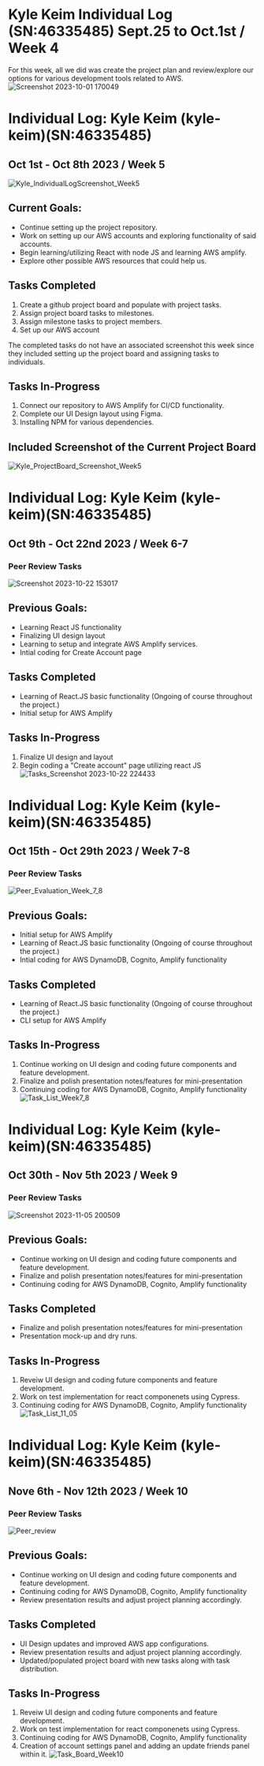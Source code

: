 # Kyle Keim Individual Log (SN:46335485) Sept.25 to Oct.1st / Week 4
For this week, all we did was create the project plan and review/explore our options for various development tools related to AWS.
![Screenshot 2023-10-01 170049](./screenshots/Kyle_Individual_Log.png)

# Individual Log: Kyle Keim (kyle-keim)(SN:46335485)
## Oct 1st - Oct 8th 2023 / Week 5
![Kyle_IndividualLogScreenshot_Week5](https://github.com/COSC-499-W2023/year-long-project-team-15/assets/122824873/58420e9f-b429-4332-b5ed-852a355f55ff)
## Current Goals: 
* Continue setting up the project repository.
* Work on setting up our AWS accounts and exploring functionality of said accounts.
* Begin learning/utilizing React with node JS and learning AWS amplify.
* Explore other possible AWS resources that could help us.
## Tasks Completed
1. Create a github project board and populate with project tasks.
2. Assign project board tasks to milestones.
3. Assign milestone tasks to project members.
4. Set up our AWS account

The completed tasks do not have an associated screenshot this week since they included setting up the project board and assigning tasks to individuals.
## Tasks In-Progress
1. Connect our repository to AWS Amplify for CI/CD functionality.
2. Complete our UI Design layout using Figma.
3. Installing NPM for various dependencies.

## Included Screenshot of the Current Project Board
 ![Kyle_ProjectBoard_Screenshot_Week5](https://github.com/COSC-499-W2023/year-long-project-team-15/assets/122824873/8b0a82a1-661e-4768-8e7e-0e6e79e9c305)

 # Individual Log: Kyle Keim (kyle-keim)(SN:46335485)
## Oct 9th - Oct 22nd 2023 / Week 6-7
### Peer Review Tasks
![Screenshot 2023-10-22 153017](https://github.com/COSC-499-W2023/year-long-project-team-15/assets/122824873/167943c5-1ff4-45b0-b267-db08e3e53c28)
## Previous Goals:
* Learning React JS functionality
* Finalizing UI design layout
* Learning to setup and integrate AWS Amplify services.
* Intial coding for Create Account page

## Tasks Completed
* Learning of React.JS basic functionality (Ongoing of course throughout the project.)
* Initial setup for AWS Amplify 

## Tasks In-Progress
1. Finalize UI design and layout
2. Begin coding a "Create account" page utilizing react JS
![Tasks_Screenshot 2023-10-22 224433](https://github.com/COSC-499-W2023/year-long-project-team-15/assets/122824873/988a4c89-3ed3-4f8f-9846-44178a19a7ee)

# Individual Log: Kyle Keim (kyle-keim)(SN:46335485)
## Oct 15th - Oct 29th 2023 / Week 7-8
### Peer Review Tasks
![Peer_Evaluation_Week_7_8](https://github.com/COSC-499-W2023/year-long-project-team-15/assets/122824873/3ccc80e9-3815-4b83-9f32-9ff8e2375bbb)

## Previous Goals:
* Initial setup for AWS Amplify 
* Learning of React.JS basic functionality (Ongoing of course throughout the project.)
* Intial coding for AWS DynamoDB, Cognito,  Amplify functionality

## Tasks Completed
* Learning of React.JS basic functionality (Ongoing of course throughout the project.)
* CLI setup for AWS Amplify 

## Tasks In-Progress
1. Continue working on UI design and coding future components and feature development.
2. Finalize and polish presentation notes/features for mini-presentation
3. Continuing coding for AWS DynamoDB, Cognito, Amplify functionality
![Task_List_Week7_8](https://github.com/COSC-499-W2023/year-long-project-team-15/assets/122824873/9ae006ea-8d5a-48a1-94ac-53eeb6cfb191)

# Individual Log: Kyle Keim (kyle-keim)(SN:46335485)
## Oct 30th - Nov 5th 2023 / Week 9
### Peer Review Tasks
![Screenshot 2023-11-05 200509](https://github.com/COSC-499-W2023/year-long-project-team-15/assets/122824873/70e7e0c4-dfcf-4c62-a3c2-6ca65400c184)


## Previous Goals:
* Continue working on UI design and coding future components and feature development. 
* Finalize and polish presentation notes/features for mini-presentation
* Continuing coding for AWS DynamoDB, Cognito, Amplify functionality

## Tasks Completed
* Finalize and polish presentation notes/features for mini-presentation
* Presentation mock-up and dry runs.

## Tasks In-Progress
1. Reveiw UI design and coding future components and feature development.
2. Work on test implementation for react componenets using Cypress.
3. Continuing coding for AWS DynamoDB, Cognito, Amplify functionality
![Task_List_11_05](https://github.com/COSC-499-W2023/year-long-project-team-15/assets/122824873/f0bf68f7-428a-4770-827d-1f4f8fd14a35)

# Individual Log: Kyle Keim (kyle-keim)(SN:46335485)
## Nove 6th - Nov 12th 2023 / Week 10
### Peer Review Tasks
![Peer_review](https://github.com/COSC-499-W2023/year-long-project-team-15/assets/122824873/61999010-a508-4a60-b4b9-01cf0afaa9df)



## Previous Goals:
* Continue working on UI design and coding future components and feature development. 
* Continuing coding for AWS DynamoDB, Cognito, Amplify functionality
* Review presentation results and adjust project planning accordingly.

## Tasks Completed
* UI Design updates and improved AWS app configurations.
* Review presentation results and adjust project planning accordingly.
* Updated/populated project board with new tasks along with task distribution.

## Tasks In-Progress
1. Reveiw UI design and coding future components and feature development.
2. Work on test implementation for react componenets using Cypress.
3. Continuing coding for AWS DynamoDB, Cognito, Amplify functionality
4. Creation of account settings panel and adding an update friends panel within it.
![Task_Board_Week10](https://github.com/COSC-499-W2023/year-long-project-team-15/assets/122824873/02633790-611c-4672-929b-ebd969f20d61)



